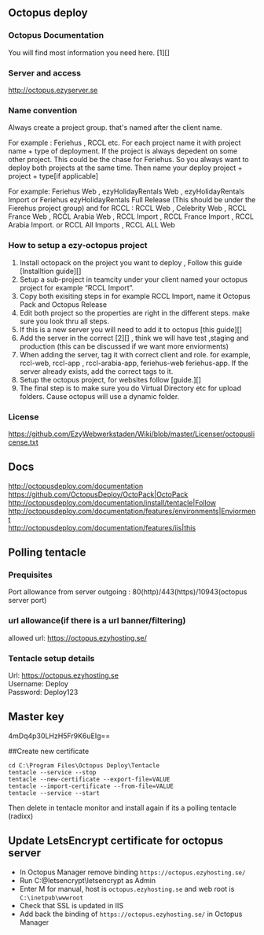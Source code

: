 Octopus deploy
--------------

### Octopus Documentation

You will find most information you need here. [1][]

### Server and access

<http://octopus.ezyserver.se>

### Name convention

Always create a project group. that's named after the client name.

For example : Feriehus , RCCL etc. For each project name it with project
name + type of deployment.   If the project is always depedent on some
other project. This could be the chase for Feriehus. So you always want
to deploy both projects at the same time. Then name your deploy
project + project + type[if applicable]

For example: Feriehus Web , ezyHolidayRentals Web , ezyHolidayRentals
Import or Feriehus ezyHolidayRentals Full Release (This should be under
the Fierehus project group)  and for RCCL : RCCL Web , Celebrity Web ,
RCCL France Web , RCCL Arabia Web , RCCL Import , RCCL France Import ,
RCCL Arabia Import. or RCCL All Imports , RCCL ALL Web

### How to setup a ezy-octopus project 

1.  Install octopack on the project you want to deploy , Follow this
    guide [Installtion guide][]
2.  Setup a sub-project in teamcity under your client named your octopus
    project for example “RCCL Import”.
3.  Copy both exisiting steps in for example RCCL Import, name it
    Octopus Pack and Octopus Release
4.  Edit both project so the properties are right in the different
    steps. make sure you look thru all steps.
5.  If this is a new server you will need to add it to octopus [this
    guide][]
6.  Add the server in the correct [2][] , think we will have test
    ,staging and production (this can be discussed if we want more
    enviorments)
7.  When adding the server, tag it with correct client and role. for
    example, rccl-web, rccl-app , rccl-arabia-app, feriehus-web
    feriehus-app. If the server already exists, add the correct tags to
    it.
8.  Setup the octopus project, for websites follow [guide.][]
9.  The final step is to make sure you do Virtual Directory etc for
    upload folders. Cause octopus will use a dynamic folder.

### License
https://github.com/EzyWebwerkstaden/Wiki/blob/master/Licenser/octopuslicense.txt

## Docs
 http://octopusdeploy.com/documentation  
 https://github.com/OctopusDeploy/OctoPack|OctoPack  
 http://octopusdeploy.com/documentation/install/tentacle|Follow  
 http://octopusdeploy.com/documentation/features/environments|Enviorment  
 http://octopusdeploy.com/documentation/features/iis|this  

## Polling tentacle
### Prequisites
Port allowance from server
outgoing : 80(http)/443(https)/10943(octopus server port)

### url allowance(if there is a url banner/filtering)
allowed url: https://octopus.ezyhosting.se/

### Tentacle setup details
Url: https://octopus.ezyhosting.se  
Username: Deploy   
Password: Deploy123  



## Master key
4mDq4p30LHzH5Fr9K6uEIg==

##Create new certificate
```
cd C:\Program Files\Octopus Deploy\Tentacle
tentacle --service --stop 
tentacle --new-certificate --export-file=VALUE 
tentacle --import-certificate --from-file=VALUE 
tentacle --service --start
```
Then delete in tentacle monitor and install again if its a polling tentacle (radixx)  

## Update LetsEncrypt certificate for octopus server
* In Octopus Manager remove binding `https://octopus.ezyhosting.se/` 
* Run C:\@letsencrypt\letsencrypt as Admin 
* Enter M for manual, host is `octopus.ezyhosting.se` and web root is `C:\inetpub\wwwroot`
* Check that SSL is updated in IIS
* Add back the binding of `https://octopus.ezyhosting.se/` in Octopus Manager

